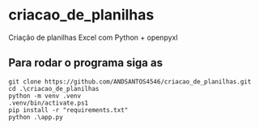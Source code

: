 # criacao_de_planilhas
Criação de planilhas Excel com Python + openpyxl

## Para rodar o programa siga as 

```
git clone https://github.com/ANDSANTOS4546/criacao_de_planilhas.git
cd .\criacao_de_planilhas
python -m venv .venv
.venv/bin/activate.ps1
pip install -r "requirements.txt"
python .\app.py
```

